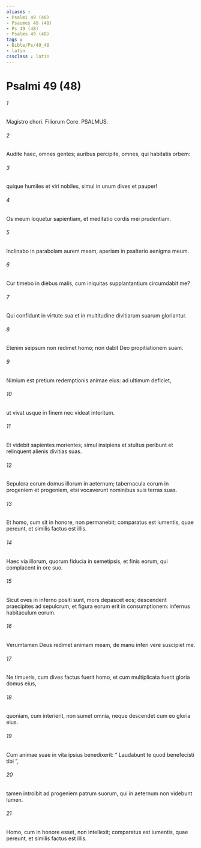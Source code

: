 ```yaml
---
aliases : 
- Psalmi 49 (48)
- Psaumes 49 (48)
- Ps 49 (48)
- Psalms 49 (48)
tags : 
- Bible/Ps/49_48
- latin
cssclass : latin
---
```


# Psalmi 49 (48)

###### 1
Magistro chori. Filiorum Core. PSALMUS.
###### 2
Audite haec, omnes gentes; auribus percipite, omnes, qui habitatis orbem:
###### 3
quique humiles et viri nobiles, simul in unum dives et pauper!
###### 4
Os meum loquetur sapientiam, et meditatio cordis mei prudentiam.
###### 5
Inclinabo in parabolam aurem meam, aperiam in psalterio aenigma meum.
###### 6
Cur timebo in diebus malis, cum iniquitas supplantantium circumdabit me?
###### 7
Qui confidunt in virtute sua et in multitudine divitiarum suarum gloriantur.
###### 8
Etenim seipsum non redimet homo; non dabit Deo propitiationem suam.
###### 9
Nimium est pretium redemptionis animae eius: ad ultimum deficiet,
###### 10
ut vivat usque in finem nec videat interitum.
###### 11
Et videbit sapientes morientes; simul insipiens et stultus peribunt et relinquent alienis divitias suas.
###### 12
Sepulcra eorum domus illorum in aeternum; tabernacula eorum in progeniem et progeniem, etsi vocaverunt nominibus suis terras suas.
###### 13
Et homo, cum sit in honore, non permanebit; comparatus est iumentis, quae pereunt, et similis factus est illis.
###### 14
Haec via illorum, quorum fiducia in semetipsis, et finis eorum, qui complacent in ore suo.
###### 15
Sicut oves in inferno positi sunt, mors depascet eos; descendent praecipites ad sepulcrum, et figura eorum erit in consumptionem: infernus habitaculum eorum.
###### 16
Verumtamen Deus redimet animam meam, de manu inferi vere suscipiet me.
###### 17
Ne timueris, cum dives factus fuerit homo, et cum multiplicata fuerit gloria domus eius,
###### 18
quoniam, cum interierit, non sumet omnia, neque descendet cum eo gloria eius.
###### 19
Cum animae suae in vita ipsius benedixerit: “ Laudabunt te quod benefecisti tibi ”,
###### 20
tamen introibit ad progeniem patrum suorum, qui in aeternum non videbunt lumen.
###### 21
Homo, cum in honore esset, non intellexit; comparatus est iumentis, quae pereunt, et similis factus est illis.
